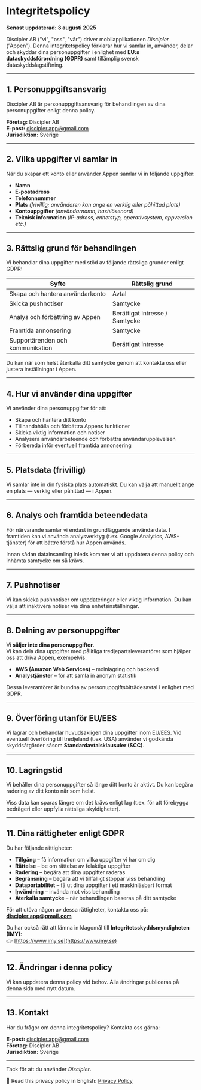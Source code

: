 # Integritetspolicy  
**Senast uppdaterad: 3 augusti 2025**

Discipler AB ("vi", "oss", "vår") driver mobilapplikationen *Discipler* (”Appen”). Denna integritetspolicy förklarar hur vi samlar in, använder, delar och skyddar dina personuppgifter i enlighet med **EU:s dataskyddsförordning (GDPR)** samt tillämplig svensk dataskyddslagstiftning.

---

## 1. Personuppgiftsansvarig  

Discipler AB är personuppgiftsansvarig för behandlingen av dina personuppgifter enligt denna policy.  

**Företag:** Discipler AB  
**E-post:** discipler.app@gmail.com  
**Jurisdiktion:** Sverige  

---

## 2. Vilka uppgifter vi samlar in  

När du skapar ett konto eller använder Appen samlar vi in följande uppgifter:  

- **Namn**  
- **E-postadress**  
- **Telefonnummer**  
- **Plats** *(frivillig; användaren kan ange en verklig eller påhittad plats)*  
- **Kontouppgifter** *(användarnamn, hashlösenord)*  
- **Teknisk information** *(IP-adress, enhetstyp, operativsystem, appversion etc.)*  

---

## 3. Rättslig grund för behandlingen  

Vi behandlar dina uppgifter med stöd av följande rättsliga grunder enligt GDPR:  

| Syfte                                      | Rättslig grund                      |
|-------------------------------------------|-------------------------------------|
| Skapa och hantera användarkonto           | Avtal                                |
| Skicka pushnotiser                        | Samtycke                             |
| Analys och förbättring av Appen           | Berättigat intresse / Samtycke       |
| Framtida annonsering                      | Samtycke                             |
| Supportärenden och kommunikation          | Berättigat intresse                  |

Du kan när som helst återkalla ditt samtycke genom att kontakta oss eller justera inställningar i Appen.

---

## 4. Hur vi använder dina uppgifter  

Vi använder dina personuppgifter för att:  

- Skapa och hantera ditt konto  
- Tillhandahålla och förbättra Appens funktioner  
- Skicka viktig information och notiser  
- Analysera användarbeteende och förbättra användarupplevelsen  
- Förbereda inför eventuell framtida annonsering  

---

## 5. Platsdata (frivillig)  

Vi samlar inte in din fysiska plats automatiskt. Du kan välja att manuellt ange en plats — verklig eller påhittad — i Appen.

---

## 6. Analys och framtida beteendedata  

För närvarande samlar vi endast in grundläggande användardata. I framtiden kan vi använda analysverktyg (t.ex. Google Analytics, AWS-tjänster) för att bättre förstå hur Appen används.  

Innan sådan datainsamling inleds kommer vi att uppdatera denna policy och inhämta samtycke om så krävs.

---

## 7. Pushnotiser  

Vi kan skicka pushnotiser om uppdateringar eller viktig information. Du kan välja att inaktivera notiser via dina enhetsinställningar.

---

## 8. Delning av personuppgifter  

Vi **säljer inte dina personuppgifter**.  
Vi kan dela dina uppgifter med pålitliga tredjepartsleverantörer som hjälper oss att driva Appen, exempelvis:

- **AWS (Amazon Web Services)** – molnlagring och backend  
- **Analystjänster** – för att samla in anonym statistik  

Dessa leverantörer är bundna av personuppgiftsbiträdesavtal i enlighet med GDPR.

---

## 9. Överföring utanför EU/EES  

Vi lagrar och behandlar huvudsakligen dina uppgifter inom EU/EES. Vid eventuell överföring till tredjeland (t.ex. USA) använder vi godkända skyddsåtgärder såsom **Standardavtalsklausuler (SCC)**.

---

## 10. Lagringstid  

Vi behåller dina personuppgifter så länge ditt konto är aktivt. Du kan begära radering av ditt konto när som helst.  

Viss data kan sparas längre om det krävs enligt lag (t.ex. för att förebygga bedrägeri eller uppfylla rättsliga skyldigheter).

---

## 11. Dina rättigheter enligt GDPR  

Du har följande rättigheter:

- **Tillgång** – få information om vilka uppgifter vi har om dig  
- **Rättelse** – be om rättelse av felaktiga uppgifter  
- **Radering** – begära att dina uppgifter raderas  
- **Begränsning** – begära att vi tillfälligt stoppar viss behandling  
- **Dataportabilitet** – få ut dina uppgifter i ett maskinläsbart format  
- **Invändning** – invända mot viss behandling  
- **Återkalla samtycke** – när behandlingen baseras på ditt samtycke  

För att utöva någon av dessa rättigheter, kontakta oss på: **discipler.app@gmail.com**

Du har också rätt att lämna in klagomål till **Integritetsskyddsmyndigheten (IMY)**:  
👉 [https://www.imy.se](https://www.imy.se)

---

## 12. Ändringar i denna policy  

Vi kan uppdatera denna policy vid behov. Alla ändringar publiceras på denna sida med nytt datum.

---

## 13. Kontakt  

Har du frågor om denna integritetspolicy? Kontakta oss gärna:  

**E-post:** discipler.app@gmail.com  
**Företag:** Discipler AB  
**Jurisdiktion:** Sverige  

---

Tack för att du använder *Discipler*.

📄 Read this privacy policy in English: [Privacy Policy](./)
